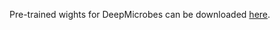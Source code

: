 Pre-trained wights for DeepMicrobes can be downloaded [here](https://mail2sysueducn-my.sharepoint.com/:f:/g/personal/liangqx7_mail2_sysu_edu_cn/EiuGf5V5Rb1Hi_xg0A3GXSQBPu7-xkJcoQpy7E4lbpQeGw?e=ZhW0OU).
